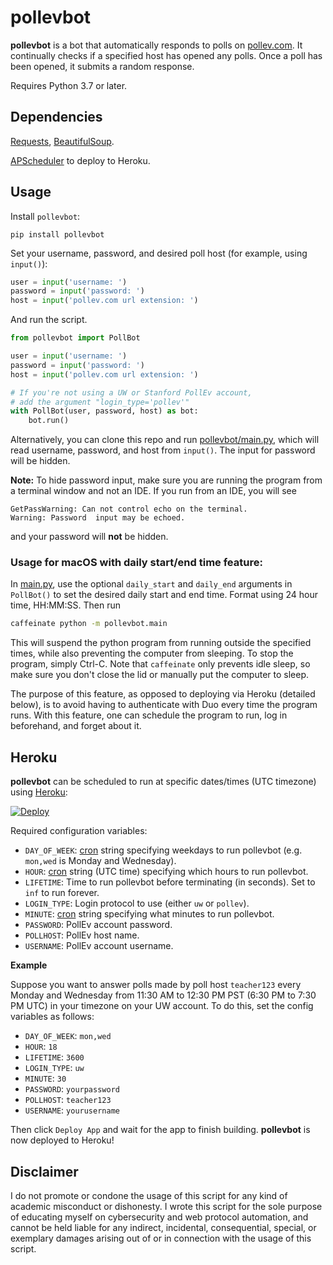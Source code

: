 # pollevbot

**pollevbot** is a bot that automatically responds to polls on [pollev.com](https://pollev.com/). 
It continually checks if a specified host has opened any polls. Once a poll has been opened, 
it submits a random response. 

Requires Python 3.7 or later.
## Dependencies

[Requests](https://pypi.org/project/requests/), 
[BeautifulSoup](https://pypi.org/project/beautifulsoup4/). 

[APScheduler](https://pypi.org/project/APScheduler/) to deploy to Heroku.

## Usage

Install `pollevbot`:
```
pip install pollevbot
```

Set your username, password, and desired poll host (for example, using `input()`):
```python
user = input('username: ')
password = input('password: ')
host = input('pollev.com url extension: ')
```

And run the script.
```python
from pollevbot import PollBot

user = input('username: ')
password = input('password: ')
host = input('pollev.com url extension: ')

# If you're not using a UW or Stanford PollEv account,
# add the argument "login_type='pollev'"
with PollBot(user, password, host) as bot:
    bot.run()
```
Alternatively, you can clone this repo and run [pollevbot/main.py](pollevbot/main.py),
which will read username, password, and host from `input()`. The input for
password will be hidden.

**Note:** To hide password input, make sure you are running the program from a
terminal window and not an IDE. If you run from an IDE, you will see
```
GetPassWarning: Can not control echo on the terminal.
Warning: Password  input may be echoed.
```
and your password will **not** be hidden.

### Usage for macOS with daily start/end time feature:
In [main.py](pollevbot/main.py), use the optional `daily_start` and
`daily_end` arguments in `PollBot()` to set the desired daily start and end
time. Format using 24 hour time, HH:MM:SS. Then run
```bash
caffeinate python -m pollevbot.main
```
This will suspend the python program from running outside the specified times,
while also preventing the computer from sleeping. To stop the program, simply
Ctrl-C. Note that `caffeinate` only prevents idle sleep, so make sure you
don't close the lid or manually put the computer to sleep.

The purpose of this feature, as opposed to deploying via Heroku (detailed
below), is to avoid having to authenticate with Duo every time the program
runs. With this feature, one can schedule the program to run, log in
beforehand, and forget about it.

## Heroku

**pollevbot** can be scheduled to run at specific dates/times (UTC timezone) using [Heroku](http://heroku.com/):

[![Deploy](https://www.herokucdn.com/deploy/button.svg)](https://heroku.com/deploy?template=https://github.com/danielqiang/pollevbot)

Required configuration variables:

* `DAY_OF_WEEK`: [cron](https://apscheduler.readthedocs.io/en/stable/modules/triggers/cron.html) string
specifying weekdays to run pollevbot (e.g. `mon,wed` is Monday and Wednesday).
* `HOUR`: [cron](https://apscheduler.readthedocs.io/en/stable/modules/triggers/cron.html) string
(UTC time) specifying which hours to run pollevbot.
* `LIFETIME`: Time to run pollevbot before terminating (in seconds). Set to `inf` to run forever.
* `LOGIN_TYPE`: Login protocol to use (either `uw` or `pollev`).
* `MINUTE`: [cron](https://apscheduler.readthedocs.io/en/stable/modules/triggers/cron.html) string
specifying what minutes to run pollevbot.
* `PASSWORD`: PollEv account password.
* `POLLHOST`: PollEv host name.
* `USERNAME`: PollEv account username.

**Example**

Suppose you want to answer polls made by poll host `teacher123` every Monday and Wednesday 
from 11:30 AM to 12:30 PM PST (6:30 PM to 7:30 PM UTC) in your timezone on your UW account. To do this, set the config 
variables as follows:

* `DAY_OF_WEEK`: `mon,wed`
* `HOUR`: `18`
* `LIFETIME`: `3600`
* `LOGIN_TYPE`: `uw`
* `MINUTE`: `30`
* `PASSWORD`: `yourpassword`
* `POLLHOST`: `teacher123`
* `USERNAME`: `yourusername`

Then click `Deploy App` and wait for the app to finish building. 
**pollevbot** is now deployed to Heroku! 

## Disclaimer

I do not promote or condone the usage of this script for any kind of academic misconduct 
or dishonesty. I wrote this script for the sole purpose of educating myself on cybersecurity 
and web protocol automation, and cannot be held liable for any indirect, incidental, consequential, 
special, or exemplary damages arising out of or in connection with the usage of this script.
